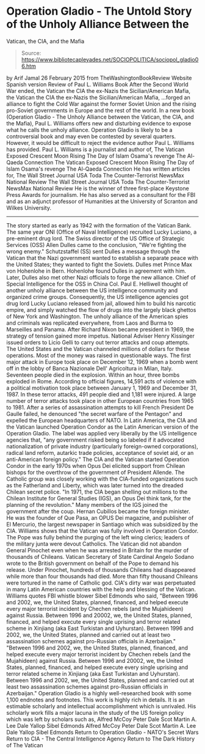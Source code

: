 # Operation Gladio - The Untold Story of the Unholy Alliance Between the 
Vatican, the CIA, and the Mafia

> Source: https://www.bibliotecapleyades.net/SOCIOPOLITICA/sociopol_gladio06.htm

by Arif Jamal 26 February 2015
from TheWashingtonBookReview Website
Spanish version
Review of Paul L. Williams Book
After the Second World War ended,
the Vatican the CIA the ex-Nazis the Sicilian/American Mafia,
the Vatican
the CIA
the ex-Nazis
the Sicilian/American Mafia,
...forged an alliance to fight the Cold War against the former Soviet Union and the rising pro-Soviet governments in Europe and the rest of the world.
In a new book (Operation Gladio - The Unholy Alliance between the Vatican, the CIA, and the Mafia), Paul L. Williams offers new and disturbing evidence to expose what he calls the unholy alliance.
Operation Gladio is likely to be a controversial book and may even be contested by several quarters. However, it would be difficult to reject the evidence author Paul L. Williams has provided.
Paul L. Williams is a journalist and author of,
The Vatican Exposed Crescent Moon Rising The Day of Islam Osama's revenge The Al-Qaeda Connection
The Vatican Exposed
Crescent Moon Rising
The Day of Islam
Osama's revenge
The Al-Qaeda Connection
He has written articles for,
The Wall Street Journal USA Toda The Counter-Terrorist NewsMax National Review
The Wall Street Journal
USA Toda
The Counter-Terrorist
NewsMax
National Review
He is the winner of three first-place Keystone Press Awards for journalism. He has also served as a consultant for the FBI and as an adjunct professor of Humanities at the University of Scranton and Wilkes University.
***
The story started as early as 1942 with the formation of the Vatican Bank. The same year ONI (Office of Naval Intelligence) recruited Lucky Luciano, a pre-eminent drug lord.
The Swiss director of the US Office of Strategic Services (OSS) Allen Dulles came to the conclusion,
"We're fighting the wrong enemy."
Schutzstaffel (SS) sent Dulles a message through the Vatican that the Nazi government wanted to establish a separate peace with the United States; they wanted to fight the Soviets.
Dulles met Prince Max von Hohenlohe in Bern. Hohenlohe found Dulles in agreement with him. Later, Dulles also met other Nazi officials to forge the new alliance. Chief of Special Intelligence for the OSS in China Col. Paul E. Helliwell thought of another unholy alliance between the US intelligence community and organized crime groups.
Consequently, the US intelligence agencies got drug lord Lucky Luciano released from jail, allowed him to build his narcotic empire, and simply watched the flow of drugs into the largely black ghettos of New York and Washington.
The unholy alliance of the American spies and criminals was replicated everywhere, from Laos and Burma to Marseilles and Panama. After Richard Nixon became president in 1969, the strategy of tension gained more impetus. National Adviser Henry Kissinger issued orders to Licio Gelli to carry out terror attacks and coup attempts.
The United States and the Vatican channeled millions of dollars for these operations. Most of the money was raised in questionable ways.
The first major attack in Europe took place on December 12, 1969 when a bomb went off in the lobby of Banca Nazionale Dell' Agricoltura in Milan, Italy. Seventeen people died in the explosion. Within an hour, three bombs exploded in Rome.
According to official figures, 14,591 acts of violence with a political motivation took place between January 1, 1969 and December 31, 1987.
In these terror attacks, 491 people died and 1,181 were injured. A large number of terror attacks took place in other European countries from 1965 to 1981. After a series of assassination attempts to kill French President De Gaulle failed, he denounced "the secret warfare of the Pentagon" and expelled the European headquarters of NATO.
In Latin America, the CIA and the Vatican launched Operation Condor as the Latin American version of the Operation Gladio.
The label was applied very liberally by the US intelligence agencies that,
"any government risked being so labeled if it advocated nationalization of private industry (particularly foreign-owned corporations), radical land reform, autarkic trade policies, acceptance of soviet aid, or an anti-American foreign policy."
The CIA and the Vatican started Operation Condor in the early 1970s when Opus Dei elicited support from Chilean bishops for the overthrow of the government of President Allende.
The Catholic group was closely working with the CIA-funded organizations such as the Fatherland and Liberty, which was later turned into the dreaded Chilean secret police.
"In 1971, the CIA began shelling out millions to the Chilean Institute for General Studies (IGS), an Opus Dei think tank, for the planning of the revolution."
Many members of the IGS joined the government after the coup.
Hernan Cubillos became the foreign minister. He was the founder of Que Pasa, an OPUS Dei magazine, and publisher of El Mercurio, the largest newspaper in Santiago which was subsidized by the CIA. Williams shows that the Vatican was fully involved in Operation Condor. The Pope was fully behind the purging of the left wing clerics; leaders of the military junta were devout Catholics.
The Vatican did not abandon General Pinochet even when he was arrested in Britain for the murder of thousands of Chileans.
Vatican Secretary of State Cardinal Angelo Sodano wrote to the British government on behalf of the Pope to demand his release.
Under Pinochet, hundreds of thousands Chileans had disappeared while more than four thousands had died. More than fifty thousand Chileans were tortured in the name of Catholic god.
CIA's dirty war was perpetuated in many Latin American countries with the help and blessing of the Vatican. Williams quotes FBI whistle blower Sibel Edmonds who said,
"Between 1996 and 2002, we, the United States, planned, financed, and helped execute every major terrorist incident by Chechen rebels (and the Mujahideen) against Russia. Between 1996 and 20002, we, the United States, planned, financed, and helped execute every single uprising and terror related scheme in Xinjiang (aka East Turkistan and Uyhurstan). Between 1996 and 2002, we, the United States, planned and carried out at least two assassination schemes against pro-Russian officials in Azerbaijan."
"Between 1996 and 2002, we, the United States, planned, financed, and helped execute every major terrorist incident by Chechen rebels (and the Mujahideen) against Russia.
Between 1996 and 20002, we, the United States, planned, financed, and helped execute every single uprising and terror related scheme in Xinjiang (aka East Turkistan and Uyhurstan).
Between 1996 and 2002, we, the United States, planned and carried out at least two assassination schemes against pro-Russian officials in Azerbaijan."
Operation Gladio is a highly well-researched book with some 1,100 endnotes and footnotes. This work is highly rich in details. It is an estimable scholarly and intellectual accomplishment which is unrivaled.
His scholarly work fills a major lacuna in the study of the US foreign policy which was left by scholars such as,
Alfred McCoy Peter Dale Scot Martin A. Lee Dale Yallop Sibel Edmonds
Alfred McCoy
Peter Dale Scot
Martin A. Lee
Dale Yallop
Sibel Edmonds
Return to Operation Gladio - NATO's Secret Wars
Return to CIA - The Central Intelligence Agency
Return to The Dark History of The Vatican
